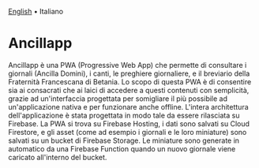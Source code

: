 [English](README.md) • Italiano

# Ancillapp

Ancillapp è una PWA (Progressive Web App) che permette di consultare i giornali (Ancilla Domini), i canti, le preghiere giornaliere, e il breviario della Fraternità Francescana di Betania. Lo scopo di questa PWA è di consentire sia ai consacrati che ai laici di accedere a questi contenuti con semplicità, grazie ad un'interfaccia progettata per somigliare il più possibile ad un'applicazione nativa e per funzionare anche offline. L'intera architettura dell'applicazione è stata progettata in modo tale da essere rilasciata su Firebase. La PWA si trova su Firebase Hosting, i dati sono salvati su Cloud Firestore, e gli asset (come ad esempio i giornali e le loro miniature) sono salvati su un bucket di Firebase Storage. Le miniature sono generate in automatico da una Firebase Function quando un nuovo giornale viene caricato all'interno del bucket.
